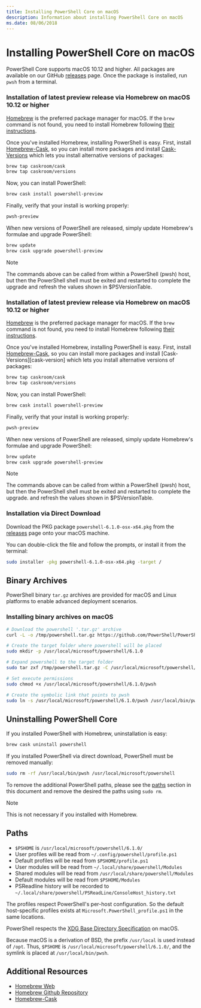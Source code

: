 ```yaml
---
title: Installing PowerShell Core on macOS
description: Information about installing PowerShell Core on macOS
ms.date: 08/06/2018
---
```


# Installing PowerShell Core on macOS

PowerShell Core supports macOS 10.12 and higher.
All packages are available on our GitHub [releases][] page.
Once the package is installed, run `pwsh` from a terminal.

### Installation of latest preview release via Homebrew on macOS 10.12 or higher

[Homebrew][brew] is the preferred package manager for macOS.
If the `brew` command is not found, you need to install Homebrew following [their instructions][brew].

Once you've installed Homebrew, installing PowerShell is easy.
First, install [Homebrew-Cask][cask], so you can install more packages and install [Cask-Versions][cask-versions] which lets you install alternative versions of packages:

```sh
brew tap caskroom/cask
brew tap caskroom/versions
```

Now, you can install PowerShell:

```sh
brew cask install powershell-preview
```

Finally, verify that your install is working properly:

```sh
pwsh-preview
```

When new versions of PowerShell are released,
simply update Homebrew's formulae and upgrade PowerShell:

```sh
brew update
brew cask upgrade powershell-preview
```

> [!NOTE]
> The commands above can be called from within a PowerShell (pwsh) host,
> but then the PowerShell shell must be exited and restarted to complete the upgrade
> and refresh the values shown in $PSVersionTable.

[brew]: http://brew.sh/
[cask]: https://caskroom.github.io/
[cask-versions]: https://github.com/Homebrew/homebrew-cask-versions

### Installation of latest preview release via Homebrew on macOS 10.12 or higher

[Homebrew][brew] is the preferred package manager for macOS.
If the `brew` command is not found, you need to install Homebrew following [their instructions][brew].

Once you've installed Homebrew, installing PowerShell is easy.
First, install [Homebrew-Cask][cask], so you can install more packages and install [Cask-Versions][cask-version] which lets you install alternative versions of packages:

```sh
brew tap caskroom/cask
brew tap caskroom/versions
```

Now, you can install PowerShell:

```sh
brew cask install powershell-preview
```

Finally, verify that your install is working properly:

```sh
pwsh-preview
```

When new versions of PowerShell are released,
simply update Homebrew's formulae and upgrade PowerShell:

```sh
brew update
brew cask upgrade powershell-preview
```

> [!NOTE]
> The commands above can be called from within a PowerShell (pwsh) host,
> but then the PowerShell shell must be exited and restarted to complete the upgrade.
> and refresh the values shown in $PSVersionTable.

[brew]: http://brew.sh/
[cask]: https://caskroom.github.io/
[cask-versions]: https://github.com/Homebrew/homebrew-cask-versions

### Installation via Direct Download

Download the PKG package
`powershell-6.1.0-osx-x64.pkg`
from the [releases][] page onto your macOS machine.

You can double-click the file and follow the prompts,
or install it from the terminal:

```sh
sudo installer -pkg powershell-6.1.0-osx-x64.pkg -target /
```

## Binary Archives

PowerShell binary `tar.gz` archives are provided for macOS and Linux platforms
to enable advanced deployment scenarios.

### Installing binary archives on macOS

```sh
# Download the powershell '.tar.gz' archive
curl -L -o /tmp/powershell.tar.gz https://github.com/PowerShell/PowerShell/releases/download/v6.1.0/powershell-6.1.0-osx-x64.tar.gz

# Create the target folder where powershell will be placed
sudo mkdir -p /usr/local/microsoft/powershell/6.1.0

# Expand powershell to the target folder
sudo tar zxf /tmp/powershell.tar.gz -C /usr/local/microsoft/powershell/6.1.0

# Set execute permissions
sudo chmod +x /usr/local/microsoft/powershell/6.1.0/pwsh

# Create the symbolic link that points to pwsh
sudo ln -s /usr/local/microsoft/powershell/6.1.0/pwsh /usr/local/bin/pwsh
```

## Uninstalling PowerShell Core

If you installed PowerShell with Homebrew, uninstallation is easy:

```sh
brew cask uninstall powershell
```

If you installed PowerShell via direct download, PowerShell must be removed manually:

```sh
sudo rm -rf /usr/local/bin/pwsh /usr/local/microsoft/powershell
```

To remove the additional PowerShell paths, please see the [paths][] section in this document
and remove the desired the paths using `sudo rm`.

> [!NOTE]
> This is not necessary if you installed with Homebrew.

[paths]:#paths

## Paths

* `$PSHOME` is `/usr/local/microsoft/powershell/6.1.0/`
* User profiles will be read from `~/.config/powershell/profile.ps1`
* Default profiles will be read from `$PSHOME/profile.ps1`
* User modules will be read from `~/.local/share/powershell/Modules`
* Shared modules will be read from `/usr/local/share/powershell/Modules`
* Default modules will be read from `$PSHOME/Modules`
* PSReadline history will be recorded to `~/.local/share/powershell/PSReadLine/ConsoleHost_history.txt`

The profiles respect PowerShell's per-host configuration.
So the default host-specific profiles exists at `Microsoft.PowerShell_profile.ps1` in the same locations.

PowerShell respects the [XDG Base Directory Specification][xdg-bds] on macOS.

Because macOS is a derivation of BSD, the prefix `/usr/local` is used instead of `/opt`.
Thus, `$PSHOME` is `/usr/local/microsoft/powershell/6.1.0/`, and the symlink is placed at `/usr/local/bin/pwsh`.

## Additional Resources

* [Homebrew Web][brew]
* [Homebrew Github Repository][GitHub]
* [Homebrew-Cask][cask]

[brew]: http://brew.sh/
[GitHub]: https://github.com/Homebrew
[Cask]: https://github.com/Homebrew/homebrew-cask
[releases]: https://github.com/PowerShell/PowerShell/releases/latest
[xdg-bds]: https://specifications.freedesktop.org/basedir-spec/basedir-spec-latest.html
